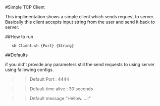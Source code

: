 #Simple TCP Client

This implimentation shows a simple client which sends request to server. Basically this client accepts input string from the user and send it back to server.

##How to run

````
   sh Client.sh {Port} {String}
````
##Defaults

if you did't provide any parameters still the send requests to using server using fallowing configs.

>> Default Port : 4444

>> Default time alive : 30 seconds 

>> Default message "Hellow.....!"